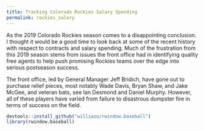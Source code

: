```yaml
---
title: Tracking Colorado Rockies Salary Spending
permalink: rockies_salary
---
```

As the 2019 Colorado Rockies season comes to a disappointing conclusion. I thought it would be a good time to look back at some of the recent history with respect to contracts and salary spending. Much of the frustration from this 2019 season stems from issues the front office had in identifying quality free agents to help push promising Rockies teams over the edge into serious postseason success.

The front office, led by General Manager Jeff Bridich, have gone out to purchase relief pieces, most notably Wade Davis, Bryan Shaw, and Jake McGee, and veteran bats, see Ian Desmond and Daniel Murphy. However, all of these players have varied from failure to disastrous dumpster fire in terms of success on the field.

```r
devtools::install_github("williazo/rwindow.baseball")
library(rwindow.baseball)
```
